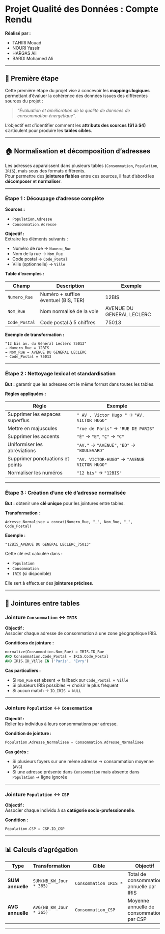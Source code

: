 
# Projet Qualité des Données : Compte Rendu

**Réalisé par :**  
- TAHIRI Mouad  
- NOURI Yassir  
- HARGAS Ali  
- BARDI Mohamed Ali  

---

## 🧩 Première étape

Cette première étape du projet vise à concevoir les **mappings logiques** permettant d’évaluer la cohérence des données issues des différentes sources du projet :

> *“Évaluation et amélioration de la qualité de données de consommation énergétique”*.

L’objectif est d’identifier comment les **attributs des sources (S1 à S4)** s’articulent pour produire les **tables cibles**.

---

## 🏠 Normalisation et décomposition d’adresses

Les adresses apparaissent dans plusieurs tables (`Consommation`, `Population`, `IRIS`), mais sous des formats différents.  
Pour permettre des **jointures fiables** entre ces sources, il faut d’abord les **décomposer** et **normaliser**.

---

### Étape 1 : Découpage d’adresse complète

**Sources :**  
- `Population.Adresse`  
- `Consommation.Adresse`

**Objectif :**  
Extraire les éléments suivants :

- Numéro de rue → `Numero_Rue`  
- Nom de la rue → `Nom_Rue`  
- Code postal → `Code_Postal`  
- Ville (optionnelle) → `Ville`

**Table d’exemples :**

| Champ         | Description                          | Exemple                        |
|----------------|--------------------------------------|--------------------------------|
| `Numero_Rue`  | Numéro + suffixe éventuel (BIS, TER) | 12BIS                          |
| `Nom_Rue`     | Nom normalisé de la voie             | AVENUE DU GENERAL LECLERC      |
| `Code_Postal` | Code postal à 5 chiffres             | 75013                          |

**Exemple de transformation :**

```
"12 bis av. du Général Leclerc 75013"
→ Numero_Rue = 12BIS
→ Nom_Rue = AVENUE DU GENERAL LECLERC
→ Code_Postal = 75013
```

---

### Étape 2 : Nettoyage lexical et standardisation

**But :** garantir que les adresses ont le même format dans toutes les tables.

**Règles appliquées :**

| Règle | Exemple |
|-------|----------|
| Supprimer les espaces superflus | `" AV . Victor Hugo "` → `"AV. VICTOR HUGO"` |
| Mettre en majuscules | `"rue de Paris"` → `"RUE DE PARIS"` |
| Supprimer les accents | `"É"` → `"E"`, `"Ç"` → `"C"` |
| Uniformiser les abréviations | `"AV."` → `"AVENUE"`, `"BD"` → `"BOULEVARD"` |
| Supprimer ponctuations et points | `"AV. VICTOR-HUGO"` → `"AVENUE VICTOR HUGO"` |
| Normaliser les numéros | `"12 bis"` → `"12BIS"` |

---

### Étape 3 : Création d’une clé d’adresse normalisée

**But :** obtenir une **clé unique** pour les jointures entre tables.

**Transformation :**

```
Adresse_Normalisee = concat(Numero_Rue, "_", Nom_Rue, "_", Code_Postal)
```

**Exemple :**

```
"12BIS_AVENUE DU GENERAL LECLERC_75013"
```

Cette clé est calculée dans :
- `Population`
- `Consommation`
- `IRIS` (si disponible)

Elle sert à effectuer des **jointures précises**.

---

## 🔗 Jointures entre tables

### Jointure `Consommation` ↔ `IRIS`

**Objectif :**  
Associer chaque adresse de consommation à une zone géographique IRIS.

**Conditions de jointure :**

```sql
normalize(Consommation.Nom_Rue) = IRIS.ID_Rue
AND Consommation.Code_Postal = IRIS.Code_Postal
AND IRIS.ID_Ville IN ('Paris', 'Evry')
```

**Cas particuliers :**

- Si `Nom_Rue` est absent → fallback sur `Code_Postal + Ville`  
- Si plusieurs IRIS possibles → choisir le plus fréquent  
- Si aucun match → `ID_IRIS = NULL`

---

### Jointure `Population` ↔ `Consommation`

**Objectif :**  
Relier les individus à leurs consommations par adresse.

**Condition de jointure :**

```sql
Population.Adresse_Normalisee = Consommation.Adresse_Normalisee
```

**Cas gérés :**

- Si plusieurs foyers sur une même adresse → consommation moyenne (`AVG`)  
- Si une adresse présente dans `Consommation` mais absente dans `Population` → ligne ignorée

---

### Jointure `Population` ↔ `CSP`

**Objectif :**  
Associer chaque individu à sa **catégorie socio-professionnelle**.

**Condition :**

```sql
Population.CSP = CSP.ID_CSP
```

---

## 📊 Calculs d’agrégation

| Type         | Transformation                  | Cible                  | Objectif                                      |
|---------------|----------------------------------|-------------------------|-----------------------------------------------|
| **SUM annuelle** | `SUM(NB_KW_Jour * 365)`       | `Consommation_IRIS_*`  | Total de consommation annuelle par IRIS       |
| **AVG annuelle** | `AVG(NB_KW_Jour * 365)`       | `Consommation_CSP`     | Moyenne annuelle de consommation par CSP      |

---


